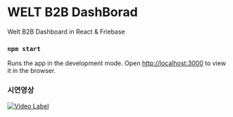 # WELT B2B DashBorad

Welt B2B Dashboard in React & Friebase

### `npm start`

Runs the app in the development mode.
Open [http://localhost:3000](http://localhost:3000) to view it in the browser.

### 시연영상
[![Video Label](https://youtu.be/L4re7hLa7O8.jpg)](https://youtu.be/L4re7hLa7O8)
